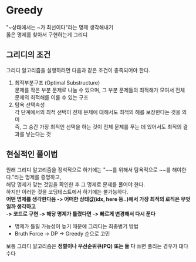 # Greedy
"~상태에서는 ~가 최선이다"라는 명제 생각해내기  
옳은 명제를 찾아서 구현하는게 그리디

## 그리디의 조건
그리디 알고리즘을 실행하려면 다음과 같은 조건이 충족되어야 한다.  
1. 최적부분구조 (Optimal Substructure)  
   문제를 작은 부분 문제로 나눌 수 있으며, 그 부분 문제들의 최적해가 모여서 전체 문제의 최적해를 이룰 수 있는 구조
2. 탐욕 선택속성  
   각 단계에서의 최적 선택이 전체 문제에 대해서도 최적의 해를 보장한다는 것을 의미  
   즉, 그 숭간 가장 최적인 선택을 하는 것이 전체 문제를 푸는 데 있어서도 최적의 결과를 낳는다는 것

## 현실적인 풀이법
원래 그리디 알고리즘을 정석적으로 하기에는 "~~를 위해서 탐욕적으로 ~~를 해야한다."라는 명제를 증명하고,  
해당 명제가 맞는 것임을 확인한 후 그 명제로 문제를 풀어야 한다.  
하지만 이러한 것을 코딩테스트에서 하기에는 불가능하다.  
**어떤 명제를 생각한다음 -> 어떠한 상태값(idx, here 등..)에서 가장 최적의 로직은 무엇일까 생각하고  
-> 코드로 구현 -> 해당 명제가 틀렸다면 -> 빠르게 변경해서 다시 푼다**

- 명제가 틀릴 가능성이 높기 때문에 그리디는 최종병기 방법
- Bruth Force -> DP -> Greedy 순으로 고민

보통 그리디 알고리즘은 **정렬이나 우선순위큐(PQ) 또는 둘 다** 쓰면 풀리는 경우가 대다수다